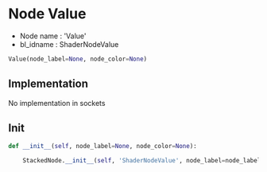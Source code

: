 # Node Value

- Node name : 'Value'
- bl_idname : ShaderNodeValue


``` python
Value(node_label=None, node_color=None)
```
## Implementation

No implementation in sockets

## Init

``` python
def __init__(self, node_label=None, node_color=None):

    StackedNode.__init__(self, 'ShaderNodeValue', node_label=node_label, node_color=node_color)
```
